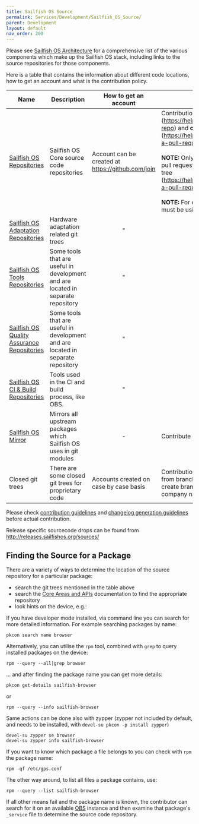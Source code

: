 ```yaml
---
title: Sailfish OS Source
permalink: Services/Development/Sailfish_OS_Source/
parent: Development
layout: default
nav_order: 200
---
```


Please see [Sailfish OS Architecture](/Reference/Architecture) for a comprehensive list of the various components which make up the Sailfish OS stack, including links to the source repositories for those components.

Here is a table that contains the information about different code locations, how to get an account and what is the contribution policy.

| Name                                                                       | Description                                                                       | How to get an account                               | How to contribute                                                                                                                                                                                                                                                                                                                                                                                                                                                   |
| -------------------------------------------------------------------------- | --------------------------------------------------------------------------------- | --------------------------------------------------- | ------------------------------------------------------------------------------------------------------------------------------------------------------------------------------------------------------------------------------------------------------------------------------------------------------------------------------------------------------------------------------------------------------------------------------------------------------------------- |
| [Sailfish OS Repositories](https://github.com/sailfishos)                  | Sailfish OS Core source code repositories                                         | Account can be created at <https://github.com/join> | Contributions done by **forking the git tree** (<https://help.github.com/en/articles/fork-a-repo>) and **creating a pull request** (<https://help.github.com/en/articles/creating-a-pull-request-from-a-fork>). <br/><br/>**NOTE:** Only repository maintainers can do pull requests from a branch of the main git tree (<https://help.github.com/en/articles/creating-a-pull-request>). <br/><br/>**NOTE:** For each repository git submodules must be using https urls. |
| [Sailfish OS Adaptation Repositories](https://github.com/mer-hybris)       | Hardware adaptation related git trees                                             | <center>"</center>                                  | <center>"</center>                                                                                                                                                                                                                                                                                                                                                                                                                                                  |
| [Sailfish OS Tools Repositories](https://github.com/mer-tools)             | Some tools that are useful in development and are located in separate repository | <center>"</center>                                  | <center>"</center>                                                                                                                                                                                                                                                                                                                                                                                                                                                  |
| [Sailfish OS Quality Assurance Repositories](https://github.com/mer-qa)    | Some tools that are useful in development and are located in separate repository | <center>"</center>                                  | <center>"</center>                                                                                                                                                                                                                                                                                                                                                                                                                                                  |
| [Sailfish OS CI & Build Repositories](https://github.com/MeeGoIntegration) | Tools used in the CI and build process, like OBS.                                 | <center>"</center>                                  | <center>"</center>                                                                                                                                                                                                                                                                                                                                                                                                                                                  |
| [Sailfish OS Mirror](https://github.com/sailfishos-mirror)                 | Mirrors all upstream packages which Sailfish OS uses in git modules               | <center>-</center>                                  | Contribute directly in upstream instead                                                                                                                                                                                                                                                                                                                                                                                                                             |
| Closed git trees                                                           | There are some closed git trees for proprietary code                              | Accounts created on case by case basis              | Contributions are done with pull requests from branches. Contributor has rights to create branch that has *contribution-* prefix or company name, i.e., *companyname-* prefix                                                                                                                                                                                                                                                                                       |

Please check [contribution guidelines](/Develop/Collaborate#contributing-the-change) and [changelog generation guidelines](/Tools/Sailfish_SDK/Building_packages#changelog-generation) before actual contribution.

Release specific sourcecode drops can be found from <http://releases.sailfishos.org/sources/>

## Finding the Source for a Package

There are a variety of ways to determine the location of the source repository for a particular package:

  - search the git trees mentioned in the table above
  - search the [Core Areas and APIs](/Reference/Core_Areas_and_APIs) documentation to find the appropriate repository
  - look hints on the device, e.g.:

If you have developer mode installed, via command line you can search for more detailed information. For example searching packages by name:
```nosh
pkcon search name browser
```

Alternatively, you can utilise the `rpm` tool, combined with `grep` to query installed packages on the device:
```nosh
rpm --query --all|grep browser
```

... and after finding the package name you can get more details:
```nosh
pkcon get-details sailfish-browser
```

or
```nosh
rpm --query --info sailfish-browser
```

Same actions can be done also with zypper (zypper not included by default, and needs to be installed, with `devel-su pkcon -p install zypper`)
```nosh
devel-su zypper se browser
devel-su zypper info sailfish-browser
```

If you want to know which package a file belongs to you can check with `rpm` the package name:
```nosh
rpm -qf /etc/gps.conf
```

The other way around, to list all files a package contains, use:
```nosh
rpm --query --list sailfish-browser
```

If all other means fail and the package name is known, the contributor can search for it on an available [OBS](/Services/Development/Open_Build_Service) instance and then examine that package's `_service` file to determine the source code repository.
